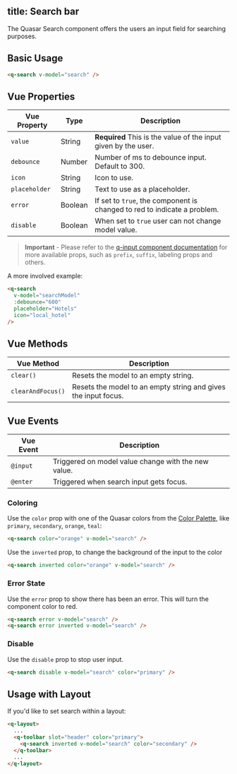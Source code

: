 title: Search bar
---

<input type="hidden" data-fullpage-demo="form/search">

The Quasar Search component offers the users an input field for searching purposes. 

## Basic Usage

``` html
<q-search v-model="search" />
```

## Vue Properties

| Vue Property | Type | Description |
| --- | --- | --- |
| `value` | String | **Required** This is the value of the input given by the user. |
| `debounce` | Number | Number of ms to debounce input. Default to 300. |
| `icon` | String | Icon to use. |
| `placeholder` | String | Text to use as a placeholder. |
| `error` | Boolean | If set to `true`, the component is changed to red to indicate a problem. |
| `disable` | Boolean | When set to `true` user can not change model value. |

> **Important** - Please refer to the [q-input component documentation](/components/input.html) for more available props, such as `prefix`, `suffix`, labeling props and others. 

A more involved example:
``` html
<q-search
  v-model="searchModel"
  :debounce="600"
  placeholder="Hotels"
  icon="local_hotel"
/>
```

## Vue Methods
| Vue Method | Description |
| --- | --- |
| `clear()` | Resets the model to an empty string. |
| `clearAndFocus()` | Resets the model to an empty string and gives the input focus. |

## Vue Events
| Vue Event | Description |
| --- | --- |
| `@input` | Triggered on model value change with the new value. |
| `@enter` | Triggered when search input gets focus. |


### Coloring
Use the `color` prop with one of the Quasar colors from the [Color Palette](/components/color-palette.html), like `primary`, `secondary`, `orange`, `teal`:

``` html
<q-search color="orange" v-model="search" />
```
Use the `inverted` prop, to change the background of the input to the color 

``` html
<q-search inverted color="orange" v-model="search" />
```
### Error State
Use the `error` prop to show there has been an error. This will turn the component color to red. 
``` html
<q-search error v-model="search" />
<q-search error inverted v-model="search" />
```

### Disable 
Use the `disable` prop to stop user input.
``` html
<q-search disable v-model="search" color="primary" />
```

## Usage with Layout
If you'd like to set search within a layout:
``` html
<q-layout>
  ...
  <q-toolbar slot="header" color="primary">
    <q-search inverted v-model="search" color="secondary" />
  </q-toolbar>
  ...
</q-layout>
```
